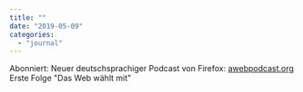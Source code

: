 ```yaml
---
title: ""
date: "2019-05-09"
categories: 
  - "journal"
---
```


Abonniert: Neuer deutschsprachiger Podcast von Firefox: [awebpodcast.org](https://awebpodcast.org/) Erste Folge "Das Web wählt mit"
